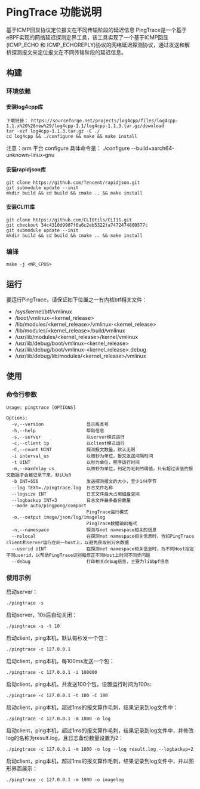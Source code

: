 # PingTrace 功能说明
基于ICMP回显协议定位报文在不同传输阶段的延迟信息
PingTrace是一个基于eBPF实现的网络延迟探测定界工具，该工具实现了一个基于ICMP回显(ICMP_ECHO 和 ICMP_ECHOREPLY)协议的网络延迟探测协议，通过发送和解析探测报文来定位报文在不同传输阶段的延迟信息。
## 构建
### 环境依赖

#### 安装log4cpp库

```
下载链接： https://sourceforge.net/projects/log4cpp/files/log4cpp-1.1.x%20%28new%29/log4cpp-1.1/log4cpp-1.1.3.tar.gz/download
tar -xzf log4cpp-1.1.3.tar.gz -C ./
cd log4cpp && ./configure && make && make install
```

注意：arm 平台 configure 具体命令是： ./configure --build=aarch64-unknown-linux-gnu

#### 安装rapidjson库

```
git clone https://github.com/Tencent/rapidjson.git
git submodule update --init
mkdir build && cd build && cmake .. && make install
```

#### 安装CLI11库

```
git clone https://github.com/CLIUtils/CLI11.git
git checkout 34c4310d9907f6a6c2eb5322fa7472474800577c
git submodule update --init
mkdir build && cd build && cmake .. && make install
```

### 编译
```
make -j <NR_CPUS>
```
## 运行
要运行PingTrace，请保证如下位置之一有内核btf相关文件：
- /sys/kernel/btf/vmlinux
- /boot/vmlinux-<kernel_release>
- /lib/modules/<kernel_release>/vmlinux-<kernel_release>
- /lib/modules/<kernel_release>/build/vmlinux
- /usr/lib/modules/<kernel_release>/kernel/vmlinux
- /usr/lib/debug/boot/vmlinux-<kernel_release>
- /usr/lib/debug/boot/vmlinux-<kernel_release>.debug
- /usr/lib/debug/lib/modules/<kernel_release>/vmlinux

## 使用
### 命令行参数
```
Usage: pingtrace [OPTIONS]

Options:
  -v,--version                显示版本号
  -h,--help                   帮助信息
  -s,--server                 以server模式运行
  -c,--client ip              以client模式运行
  -C,--count UINT             探测报文数量，默认无限
  -i interval_us              以微秒为单位，报文发送间隔时间
  -t UINT                     以秒为单位，程序运行时间
  -m,--maxdelay us            以微秒为单位，判定为毛刺的阈值。只有超过该值的报文数据才会被记录下来，默认为0
  -b INT=556                  发送探测报文的大小，至少144字节
  --log TEXT=./pingtrace.log  日志文件名称
  --logsize INT               日志文件最大占用磁盘空间
  --logbackup INT=3           日志文件最多备份数量
  --mode auto/pingpong/compact
                              PingTrace运行模式
  -o,--output image/json/log/imagelog
                              PingTrace数据输出格式
  -n,--namespace              探测与net namespace相关的信息
  --nslocal                   在探测net namespace相关信息时，告知PingTrace client和server运行在同一host上，以避免获取到冗余数据
  --userid UINT               在探测net namespace相关信息时，为不同Host指定不同userid，以帮助PingTrace识别和修正不同Host上时间不同步问题
  --debug                     打印相关debug信息，主要为libbpf信息
```
### 使用示例
启动server：
```
./pingtrace -s
```
启动server，10s后自动关闭：
```
./pingtrace -s -t 10
```
启动client，ping本机，默认每秒发一个包：
```
./pingtrace -c 127.0.0.1
```
启动client，ping本机，每100ms发送一个包：
```
./pingtrace -c 127.0.0.1 -i 100000
```
启动client，ping本机，共发送100个包，设置运行时间为100s:
```
./pingtrace -c 127.0.0.1 -t 100 -C 100
```
启动client，ping本机，超过1ms的报文算作毛刺，结果记录到log文件中：
```
./pingtrace -c 127.0.0.1 -m 1000 -o log
```
启动client，ping本机，超过1ms的报文算作毛刺，结果记录到log文件中，并修改log的名称为result.log，且日志备份数量设置为2：
```
./pingtrace -c 127.0.0.1 -m 1000 -o log --log result.log --logbackup=2
```
启动client，ping本机，超过1ms的报文算作毛刺，结果记录到log文件中，并以图形界面展示：
```
./pingtrace -c 127.0.0.1 -m 1000 -o imagelog
```
